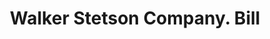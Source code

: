 ---
doi: 10.7916/D89C88KK
date_other: '1900'
date_other_textual: 1900-1909
form: printed ephemera
genre:
- Invoices
name:
- Walker Stetson Company
object_in_context_url: https://biggert.cul.columbia.edu/items/view/ave_biggert_01799
subject_hierarchical_geographic:
- Boston, Massachusetts, United States
subject_name:
- Walker Stetson Company
title: Walker Stetson Company. Bill
sort_title: Walker Stetson Company. Bill
call_number: ave_biggert_01799
coordinates:
- 42.35805555555556,-71.06361111111111
pid: ave_biggert_01799
identifiers: ave_biggert_01799
thumbnail: false
permalink: /biggert/ave_biggert_01799/
layout: iiif-image-page
---
